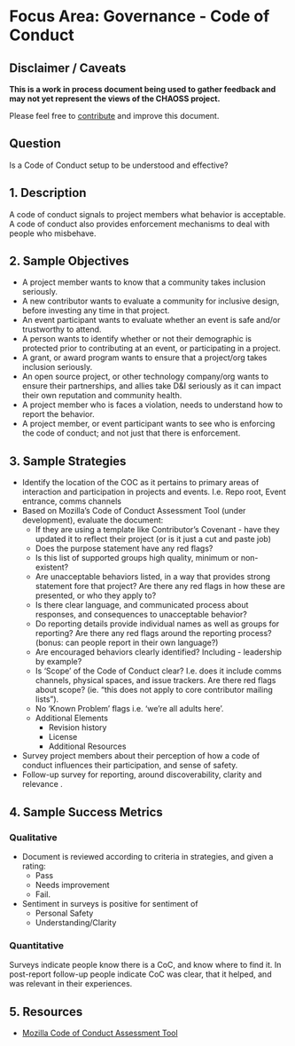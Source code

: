 # Focus Area: Governance - Code of Conduct

## Disclaimer / Caveats

**This is a work in process document being used to gather feedback and may not yet represent the views of the CHAOSS project.**

Please feel free to [contribute](https://github.com/chaoss/wg-diversity-inclusion/blob/master/CONTRIBUTING.md) and improve this document.

## Question

 Is a Code of Conduct setup to be understood and effective?


## 1. Description

A code of conduct signals to project members what behavior is acceptable. A code of conduct also provides enforcement mechanisms to deal with people who misbehave.


## 2. Sample Objectives

- A project member wants to know that a community takes inclusion seriously.
- A new contributor wants to evaluate a community for inclusive design, before investing any time in that project.
- An event participant wants to evaluate whether an event is safe and/or trustworthy to attend.
- A person wants to identify whether or not their demographic is protected prior to contributing at an event, or participating in a project.
- A grant, or award program wants to ensure that a project/org takes inclusion seriously.
- An open source project, or other technology company/org wants to ensure their partnerships, and allies take D&I seriously as it can impact their own reputation and community health.
- A project member who is faces a violation, needs to understand how to report the behavior.
- A project member, or event participant wants to see who is enforcing the code of conduct; and not just that there is enforcement.


## 3. Sample Strategies

- Identify the location of the COC as it pertains to primary areas of interaction and participation in projects and events. I.e. Repo root, Event entrance, comms channels
- Based on Mozilla’s Code of Conduct Assessment Tool (under development), evaluate the document:
    - If they are using a template like Contributor’s Covenant - have they updated it to reflect their project (or is it just a cut and paste job)
    - Does the purpose statement have any red flags?
    - Is this list of supported groups high quality, minimum or non-existent?
    - Are unacceptable behaviors listed, in a way that provides strong statement fore that project?   Are there any red flags in how these are presented, or who they apply to?
    - Is there clear language, and communicated process about responses, and consequences to unacceptable behavior?  
    - Do reporting details provide individual names as well as groups for reporting? Are there any red flags around the reporting process?  (bonus: can people report in their own language?)
    - Are encouraged behaviors clearly identified? Including  - leadership by example?
    - Is ‘Scope’ of the Code of Conduct clear?  I.e. does it include comms channels, physical spaces, and issue trackers.  Are there red flags about scope? (ie. “this does not apply to core contributor mailing lists”).
    - No ‘Known Problem’ flags i.e. ‘we’re all adults here’.
    - Additional Elements
      - Revision history
      - License
      - Additional Resources
- Survey project members about their perception of how a code of conduct influences their participation, and sense of safety.
- Follow-up survey for reporting, around discoverability, clarity and relevance .


## 4. Sample Success Metrics

### Qualitative
- Document is reviewed according to criteria in strategies, and given a rating:
    - Pass
    - Needs improvement
    - Fail.
- Sentiment in surveys is positive for sentiment of
   - Personal Safety
   - Understanding/Clarity

### Quantitative

Surveys indicate people know there is a CoC, and know where to find it.
In post-report follow-up people indicate CoC was clear, that it helped, and was relevant in their experiences.


## 5. Resources

* [Mozilla Code of Conduct Assessment Tool](https://mozilla.github.io/diversity-coc-review.io/)

